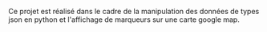 Ce projet est réalisé dans le cadre de la manipulation des données de types json en python et l'affichage de marqueurs sur une carte google map.
